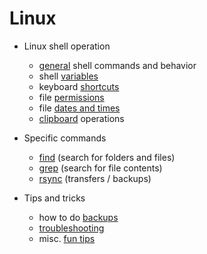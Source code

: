 # Linux

- Linux shell operation
    - [general](general.md) shell commands and behavior
    - shell [variables](variables.md)
    - keyboard [shortcuts](shortcuts.md)
    - file [permissions](permissions.md)
    - file [dates and times](datetime.md)
    - [clipboard](clipboard.md) operations

- Specific commands
    - [find](find.md) (search for folders and files)
    - [grep](grep.md) (search for file contents)
    - [rsync](rsync.md) (transfers / backups)

- Tips and tricks
    - how to do [backups](backups.md)
    - [troubleshooting](troubleshooting.md)
    - misc. [fun tips](fun_tips.md)